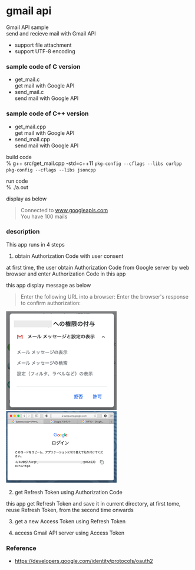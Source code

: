 gmail api 
===============

Gmail API sample <br/>
send and recieve mail with Gmail API <br/>
- support file attachment <br/>
- support UTF-8 encoding  <br/>


### sample code of C version
- get_mail.c <br/>
get mail with Google API <br/>
- send_mail.c <br/>
send mail with Google API <br/>


### sample code of C++ version
- get_mail.cpp <br/>
get mail with Google API <br/>
- send_mail.cpp <br/>
send mail with Google API <br/>


build code <br/>
% g++ src/get_mail.cpp -std=c++11 `pkg-config --cflags --libs curlpp` `pkg-config --cflags --libs jsoncpp` <br/>  

run code <br/>
% ./a.out

display as below <br/>
> Connected to www.googleapis.com <br/>
> You have 100 mails <br/>

### description
This app runs in 4 steps

1. obtain Authorization Code with user consent 

 at first time,  the user obtain Authorization Code from Google server by web browser
and enter Authorization Code in this app

this app display message as below
> Enter the following URL into a browser:
> Enter the browser's response to confirm authorization:

<img src="https://raw.githubusercontent.com/ohwada/MAC_cpp_Samples/master/gmail_api/setup/images/google_user_consent_readonly.png" width="300" />

<img src="https://raw.githubusercontent.com/ohwada/MAC_cpp_Samples/master/gmail_api/setup/images/google_authorization_code.png" width="300" />

2. get Refresh Token using Authorization Code

this app get Refresh Token
and save it in current directory,  at first tome, 
reuse Refresh Token, from the second time onwards

3. get a new Access Token using Refresh Token

4. access Gmail API server using Access Token


### Reference <br/>
- https://developers.google.com/identity/protocols/oauth2 

